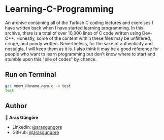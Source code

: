 # Learning-C-Programming

An archive containing all of the Turkish C coding lectures and exercises I have written back when I have started learning programming. In this archive, there is a total of over 10,000 lines of C code written using Dev-C++. Honestly, some of the content within these files may be unfiltered, cringe, and poorly written. Nevertheless, for the sake of authenticity and nostalgia, I will keep them as it is. I also think it may be a good reference for people who want to learn programming but don't know where to start and stumble upon this "pile of codes" by chance.



## Run on Terminal

```sh
gcc 𝑖𝑛𝑠𝑒𝑟𝑡_𝑓𝑖𝑙𝑒𝑛𝑎𝑚𝑒_ℎ𝑒𝑟𝑒.c -o test
test
```



## Author

👤 **Aras Güngöre**

* LinkedIn: [@arasgungore](https://www.linkedin.com/in/arasgungore)
* GitHub: [@arasgungore](https://github.com/arasgungore)
